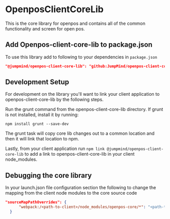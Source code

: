 # OpenposClientCoreLib

This is the core library for openpos and contains all of the common functionality and screen for open pos. 

## Add Openpos-client-core-lib to package.json
To use this library add to following to your dependencies in `package.json`
```json
"@jumpmind/openpos-client-core-lib": "github:JumpMind/openpos-client-core-lib"
```

## Development Setup
For development on the library you'll want to link your client application to openpos-client-core-lib by the following steps.

Run the grunt command from the openpos-client-core-lib directory.  If grunt is not installed, install it by running:

`npm install grunt --save-dev`

The grunt task will copy core lib changes out to a common location and then it will link that location to npm.

Lastly, from your client application run `npm link @jumpmind/openpos-client-core-lib` to add a link to openpos-client-core-lib in your client node_modules.

## Debugging the core library
In your launch.json file configuration section the following to change the mapping from the client node modules to the core source code
```json
"sourceMapPathOverrides": {
      "webpack:/<path-to-client>/node_modules/openpos-core/*": "<path-to-open-pos.git>/openpos-client-core-lib/src/app/openpos-core/*"    
  }
```
